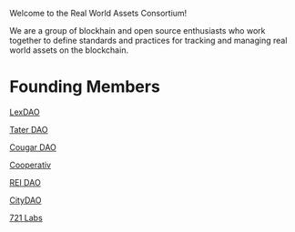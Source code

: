 Welcome to the Real World Assets Consortium!

We are a group of blockhain and open source enthusiasts who work together to define standards and practices for tracking and managing real world assets on the blockchain.

# Founding Members

[LexDAO](https://www.lexdao.coop/)

[Tater DAO](https://twitter.com/taterdao)

[Cougar DAO](https://twitter.com/CougarDao)

[Cooperativ](https://cooperativ.io/)

[REI DAO](https://reidao.community/)

[CityDAO](https://www.citydao.io/)

[721 Labs](https://721.dev)
